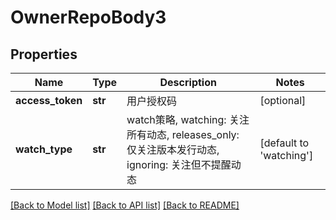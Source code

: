 # OwnerRepoBody3

## Properties
Name | Type | Description | Notes
------------ | ------------- | ------------- | -------------
**access_token** | **str** | 用户授权码 | [optional] 
**watch_type** | **str** | watch策略, watching: 关注所有动态, releases_only: 仅关注版本发行动态, ignoring: 关注但不提醒动态 | [default to 'watching']

[[Back to Model list]](../README.md#documentation-for-models) [[Back to API list]](../README.md#documentation-for-api-endpoints) [[Back to README]](../README.md)

